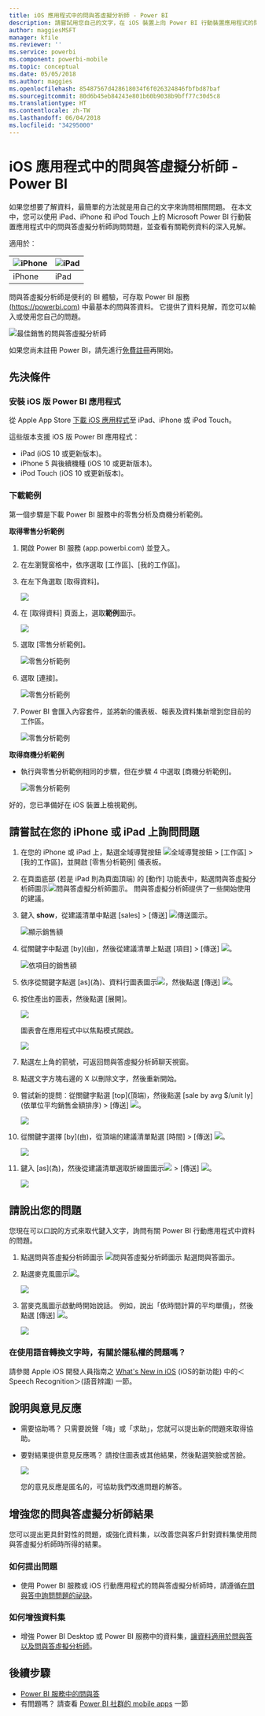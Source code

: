 ```yaml
---
title: iOS 應用程式中的問與答虛擬分析師 - Power BI
description: 請嘗試用您自己的文字，在 iOS 裝置上向 Power BI 行動裝置應用程式的問與答虛擬分析師詢問這份範例資料的相關問題。
author: maggiesMSFT
manager: kfile
ms.reviewer: ''
ms.service: powerbi
ms.component: powerbi-mobile
ms.topic: conceptual
ms.date: 05/05/2018
ms.author: maggies
ms.openlocfilehash: 85487567d428618034f6f026324846fbfbd87baf
ms.sourcegitcommit: 80d6b45eb84243e801b60b9038b9bff77c30d5c8
ms.translationtype: HT
ms.contentlocale: zh-TW
ms.lasthandoff: 06/04/2018
ms.locfileid: "34295000"
---
```

# <a name="qa-virtual-analyst-in-ios-apps---power-bi"></a>iOS 應用程式中的問與答虛擬分析師 - Power BI

如果您想要了解資料，最簡單的方法就是用自己的文字來詢問相關問題。 在本文中，您可以使用 iPad、iPhone 和 iPod Touch 上的 Microsoft Power BI 行動裝置應用程式中的問與答虛擬分析師詢問問題，並查看有關範例資料的深入見解。 

適用於︰

| ![iPhone](media/mobile-apps-ios-qna/iphone-logo-50-px.png) | ![iPad](media/mobile-apps-ios-qna/ipad-logo-50-px.png) |
|:--- |:--- |
| iPhone |iPad |

問與答虛擬分析師是便利的 BI 體驗，可存取 Power BI 服務 [(https://powerbi.com)](https://powerbi.com) 中最基本的問與答資料。 它提供了資料見解，而您可以輸入或使用您自己的問題。

![最佳銷售的問與答虛擬分析師](media/mobile-apps-ios-qna/power-bi-ios-q-n-a-top-sale-intro.png)

如果您尚未註冊 Power BI，請先進行[免費註冊](https://app.powerbi.com/signupredirect?pbi_source=web)再開始。

## <a name="prerequisites"></a>先決條件

### <a name="install-the-power-bi-for-ios-app"></a>安裝 iOS 版 Power BI 應用程式
從 Apple App Store [下載 iOS 應用程式](http://go.microsoft.com/fwlink/?LinkId=522062 "下載 iPhone 應用程式")至 iPad、iPhone 或 iPod Touch。

這些版本支援 iOS 版 Power BI 應用程式：
- iPad (iOS 10 或更新版本)。
- iPhone 5 與後續機種 (iOS 10 或更新版本)。 
- iPod Touch (iOS 10 或更新版本)。

### <a name="download-samples"></a>下載範例
第一個步驟是下載 Power BI 服務中的零售分析及商機分析範例。

**取得零售分析範例**

1. 開啟 Power BI 服務 (app.powerbi.com) 並登入。

2. 在左瀏覽窗格中，依序選取 [工作區]、[我的工作區]。

3. 在左下角選取 [取得資料]。
   
    ![](media/mobile-apps-ios-qna/power-bi-get-data.png)

3. 在 [取得資料] 頁面上，選取**範例**圖示。
   
   ![](media/mobile-apps-ios-qna/power-bi-samples-icon.png)

4. 選取 [零售分析範例]。
 
    ![零售分析範例](media/mobile-apps-ios-qna/power-bi-rs.png)
 
8. 選取 [連接]。  
  
   ![零售分析範例](media/mobile-apps-ios-qna/retail16.png)
   
5. Power BI 會匯入內容套件，並將新的儀表板、報表及資料集新增到您目前的工作區。
   
   ![零售分析範例](media/mobile-apps-ios-qna/power-bi-service-retail-sample.png)

**取得商機分析範例**

- 執行與零售分析範例相同的步驟，但在步驟 4 中選取 [商機分析範例]。

    ![零售分析範例](media/mobile-apps-ios-qna/power-bi-oa.png)
  
好的，您已準備好在 iOS 裝置上檢視範例。

## <a name="try-asking-questions-on-your-iphone-or-ipad"></a>請嘗試在您的 iPhone 或 iPad 上詢問問題
1. 在您的 iPhone 或 iPad 上，點選全域導覽按鈕 ![全域導覽按鈕](media/mobile-ipad-app-get-started/power-bi-iphone-global-nav-button.png) > [工作區] > [我的工作區]，並開啟 [零售分析範例] 儀表板。

2. 在頁面底部 (若是 iPad 則為頁面頂端) 的 [動作] 功能表中，點選問與答虛擬分析師圖示![問與答虛擬分析師圖示](media/mobile-apps-ios-qna/power-bi-ios-q-n-a-icon.png)。
     問與答虛擬分析師提供了一些開始使用的建議。
3. 鍵入 **show**，從建議清單中點選 [sales] > [傳送] ![傳送圖示](media/mobile-apps-ios-qna/power-bi-ios-qna-send-icon.png)。

    ![顯示銷售額](media/mobile-apps-ios-qna/power-bi-ios-q-n-a-show-sales.png)
4. 從關鍵字中點選 [by]\(由)，然後從建議清單上點選 [項目] > [傳送] ![](media/mobile-apps-ios-qna/power-bi-ios-qna-send-icon.png)。

    ![依項目的銷售額](media/mobile-apps-ios-qna/power-bi-ios-q-n-a-sale-by-item.png)
5. 依序從關鍵字點選 [as]\(為)、資料行圖表圖示![](media/mobile-apps-ios-qna/power-bi-ios-q-n-a-column-chart-icon.png)，然後點選 [傳送] ![](media/mobile-apps-ios-qna/power-bi-ios-qna-send-icon.png)。
6. 按住產出的圖表，然後點選 [展開]。

    ![](media/mobile-apps-ios-qna/power-bi-ios-q-n-a-tap-expand-feedback.png)

    圖表會在應用程式中以焦點模式開啟。

    ![](media/mobile-apps-ios-qna/power-bi-ios-q-n-a-expanded-chart.png)
7. 點選左上角的箭號，可返回問與答虛擬分析師聊天視窗。
8. 點選文字方塊右邊的 X 以刪除文字，然後重新開始。
9. 嘗試新的提問︰從關鍵字點選 [top]\(頂端)，然後點選 [sale by avg $/unit ly]\(依單位平均銷售金額排序) > [傳送] ![](media/mobile-apps-ios-qna/power-bi-ios-qna-send-icon.png)。

    ![](media/mobile-apps-ios-qna/power-bi-ios-q-n-a-top-sale-2.png)
10. 從關鍵字選擇 [by]\(由)，從頂端的建議清單點選 [時間] > [傳送] ![](media/mobile-apps-ios-qna/power-bi-ios-qna-send-icon.png)。

     ![](media/mobile-apps-ios-qna/power-bi-ios-q-n-a-top-sale-by-time.png)
11. 鍵入 [as]\(為)，然後從建議清單選取折線圖圖示![](media/mobile-apps-ios-qna/power-bi-ios-q-n-a-line-chart-icon.png) > [傳送] ![](media/mobile-apps-ios-qna/power-bi-ios-qna-send-icon.png)。

    ![](media/mobile-apps-ios-qna/power-bi-ios-q-n-a-top-sale-as-line.png)

## <a name="try-saying-your-questions"></a>請說出您的問題
您現在可以口說的方式來取代鍵入文字，詢問有關 Power BI 行動應用程式中資料的問題。

1. 點選問與答虛擬分析師圖示 ![問與答虛擬分析師圖示](media/mobile-apps-ios-qna/power-bi-ios-q-n-a-icon.png) 點選問與答圖示。
2. 點選麥克風圖示![](media/mobile-apps-ios-qna/power-bi-ios-qna-mic-icon.png)。

    ![](media/mobile-apps-ios-qna/power-bi-ios-qna-mic-on.png)

1. 當麥克風圖示啟動時開始說話。 例如，說出「依時間計算的平均單價」，然後點選 [傳送]  ![](media/mobile-apps-ios-qna/power-bi-ios-qna-send-icon.png)。

    ![](media/mobile-apps-ios-qna/power-bi-ios-qna-speech-complete.png)

### <a name="questions-about-privacy-when-using-speech-to-text"></a>在使用語音轉換文字時，有關於隱私權的問題嗎？
請參閱 Apple iOS 開發人員指南之 [What's New in iOS](https://go.microsoft.com/fwlink/?linkid=845624) (iOS的新功能) 中的＜Speech Recognition＞(語音辨識) 一節。

## <a name="help-and-feedback"></a>說明與意見反應
* 需要協助嗎？ 只需要說聲「嗨」或「求助」，您就可以提出新的問題來取得協助。
* 要對結果提供意見反應嗎？ 請按住圖表或其他結果，然後點選笑臉或苦臉。

    ![](media/mobile-apps-ios-qna/power-bi-ios-q-n-a-tap-feedback.png)

    您的意見反應是匿名的，可協助我們改進問題的解答。

## <a name="enhance-your-qa-virtual-analyst-results"></a>增強您的問與答虛擬分析師結果
您可以提出更具針對性的問題，或強化資料集，以改善您與客戶針對資料集使用問與答虛擬分析師時所得的結果。

### <a name="how-to-ask-questions"></a>如何提出問題
* 使用 Power BI 服務或 iOS 行動應用程式的問與答虛擬分析師時，請遵循[在問與答中詢問問題的祕訣](service-q-and-a-tips.md)。

### <a name="how-to-enhance-the-dataset"></a>如何增強資料集
* 增強 Power BI Desktop 或 Power BI 服務中的資料集，[讓資料適用於問與答以及問與答虛擬分析師](service-prepare-data-for-q-and-a.md)。

## <a name="next-steps"></a>後續步驟
* [Power BI 服務中的問與答](power-bi-q-and-a.md)
* 有問題嗎？ 請查看 [Power BI 社群的 mobile apps](https://go.microsoft.com/fwlink/?linkid=839277) 一節
